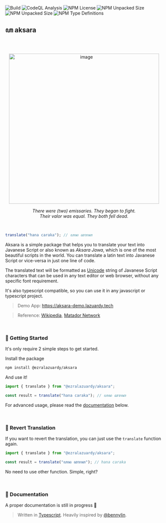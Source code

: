 <div>
  <img alt="Build" src="https://github.com/ezralazuardy/aksara/actions/workflows/build.yml/badge.svg" />
  <img alt="CodeQL Analysis" src="https://github.com/ezralazuardy/aksara/actions/workflows/github-code-scanning/codeql/badge.svg" />
  <img alt="NPM License" src="https://img.shields.io/npm/l/%40ezralazuardy%2Faksara" />
  <img alt="NPM Unpacked Size" src="https://img.shields.io/npm/v/%40ezralazuardy%2Faksara" />
  <img alt="NPM Unpacked Size" src="https://img.shields.io/npm/unpacked-size/%40ezralazuardy%2Faksara" />
  <img alt="NPM Type Definitions" src="https://img.shields.io/npm/types/%40ezralazuardy%2Faksara" />
</div>

## ꦲ aksara

<br/>

<p align="center">
  <img width="480" alt="image" src="https://github.com/ezralazuardy/aksara/assets/24422019/fde5abec-3419-4ea6-a358-0a2a9ffb7c00"/>
  <p align="center">
    <i>
      There were (two) emissaries. They began to fight.<br/>
      Their valor was equal. They both fell dead.
    </i>
  </p>
</p>

<br/>

```typescript
translate("hana caraka"); // ꦲꦤ ꦕꦫꦏ
```

Aksara is a simple package that helps you to translate your text into Javanese Script or also known as _Aksara Jawa_, which is one of the most beautiful scripts in the world. You can translate a latin text into Javanese Script or vice-versa in just one line of code.

The translated text will be formatted as [Unicode](https://home.unicode.org) string of Javanese Script characters that can be used in any text editor or web browser, without any specific font requirement.

It's also typescript compatible, so you can use it in any javascript or typescript project.

> Demo App: https://aksara-demo.lazuardy.tech

> Reference: [Wikipedia](https://en.wikipedia.org/wiki/Javanese_script), [Matador Network](https://matadornetwork.com/read/5-beautiful-endangered-alphabets)

<br/>

### 🚀 Getting Started

It's only require 2 simple steps to get started.

Install the package

```bash
npm install @ezralazuardy/aksara
```

And use it!

```typescript
import { translate } from "@ezralazuardy/aksara";

const result = translate("hana caraka"); // ꦲꦤ ꦕꦫꦏ
```

For advanced usage, please read the [documentation](#-documentation) below.

<br/>

### 🔄 Revert Translation

If you want to revert the translation, you can just use the `translate` function again.

```typescript
import { translate } from "@ezralazuardy/aksara";

const result = translate("ꦲꦤ ꦕꦫꦏ"); // hana caraka
```

No need to use other function. Simple, right?

<br/>

### 📖 Documentation

A proper documentation is still in progress 🥲

> Written in [Typescript](https://www.typescriptlang.org). Heavily inspired by [@bennylin](https://github.com/bennylin).
